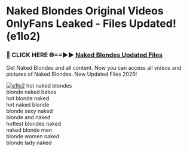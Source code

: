 # Naked Blondes Original Videos 0nlyFans Leaked - Files Updated! (e1lo2)

<h3>🔴 CLICK HERE 🌐==►► <a href="https://tinyurl.com/yckcrads" rel="nofollow">Naked Blondes Updated Files</a></h3>

Get Naked Blondes and all content. Now you can access all videos and pictures of Naked Blondes. New Updated Files 2025!

[![e1lo2](https://i.imgur.com/hpKpOFt.gif)](https://tinyurl.com/yckcrads)
hot naked blondes<br>
blonde naked babes<br>
hot blonde naked<br>
hot naked blonde<br>
blonde sexy naked<br>
blonde and naked<br>
hottest blondes naked<br>
naked blonde men<br>
blonde women naked<br>
blonde lady naked